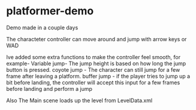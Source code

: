 # platformer-demo
Demo made in a couple days

The characteter controller can move around and jump with arrow keys or WAD

Ive added some extra functions to make the controller feel smooth, for example-
Variable jump- The jump height is based on how long the jump button is pressed.
coyote jump - The character can still jump for a few frame after leaving a platform.
buffer jump - if the player tries to jump up a bit before landing, the controller will accept this input for a few frames before landing and perform a jump


Also The Main scene loads up the level from LevelData.xml
